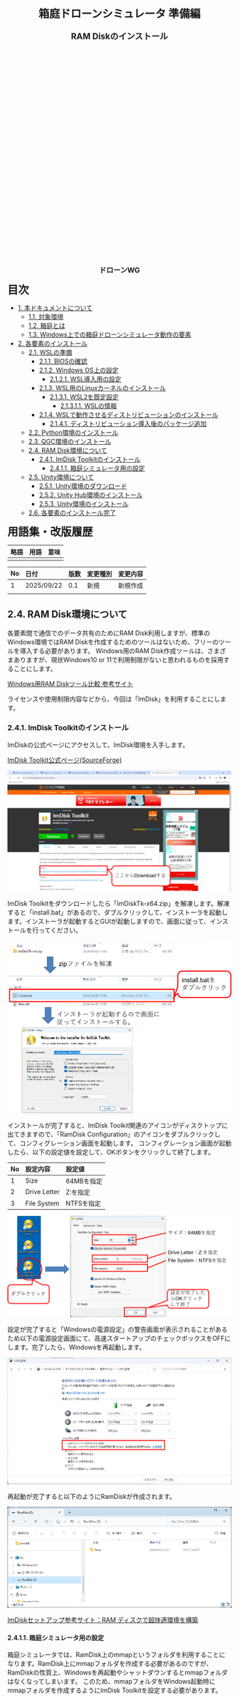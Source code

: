 <div class="box-title">
    <p>
    <div style="font-size:18pt;font-weight:bold;text-align:center;margin-top:150px"><span class="title">箱庭ドローンシミュレータ 準備編</span></div>
    </p>
    <p>
    <div style="font-size:14pt;font-weight:bold;text-align:center;margin-top:20px"><span class="sub-title">RAM Diskのインストール</span></div>
    </p>
    <p>
    <div style="font-size:12pt;font-weight:bold;text-align:center;margin-top:500px"><span class="author">ドローンWG</span></div>
    </p>
</div>

<!-- 改ページ -->
<div style="page-break-before:always"></div>

<div style="font-size:18pt;font-weight:bold;text-align:left;"><span class="contents">目次</span></div>

<!-- TOC -->

- [1. 本ドキュメントについて](#1-本ドキュメントについて)
  - [1.1. 対象環境](#11-対象環境)
  - [1.2. 箱庭とは](#12-箱庭とは)
  - [1.3. Windows上での箱庭ドローンシミュレータ動作の要素](#13-windows上での箱庭ドローンシミュレータ動作の要素)
- [2. 各要素のインストール](#2-各要素のインストール)
  - [2.1. WSLの準備](#21-wslの準備)
    - [2.1.1. BIOSの確認](#211-biosの確認)
    - [2.1.2. Windows OS上の設定](#212-windows-os上の設定)
      - [2.1.2.1. WSL導入用の設定](#2121-wsl導入用の設定)
    - [2.1.3. WSL用のLinuxカーネルのインストール](#213-wsl用のlinuxカーネルのインストール)
      - [2.1.3.1. WSL2を既定設定](#2131-wsl2を既定設定)
        - [2.1.3.1.1. WSLの情報](#21311-wslの情報)
    - [2.1.4. WSLで動作させるディストリビューションのインストール](#214-wslで動作させるディストリビューションのインストール)
      - [2.1.4.1. ディストリビューション導入後のパッケージ追加](#2141-ディストリビューション導入後のパッケージ追加)
  - [2.2. Python環境のインストール](#22-python環境のインストール)
  - [2.3. QGC環境のインストール](#23-qgc環境のインストール)
  - [2.4. RAM Disk環境について](#24-ram-disk環境について)
    - [2.4.1. ImDisk Toolkitのインストール](#241-imdisk-toolkitのインストール)
      - [2.4.1.1. 箱庭シミュレータ用の設定](#2411-箱庭シミュレータ用の設定)
  - [2.5. Unity環境について](#25-unity環境について)
    - [2.5.1. Unity環境のダウンロード](#251-unity環境のダウンロード)
    - [2.5.2. Unity Hub環境のインストール](#252-unity-hub環境のインストール)
    - [2.5.3. Unity環境のインストール](#253-unity環境のインストール)
  - [2.6. 各要素のインストール完了](#26-各要素のインストール完了)

<!-- /TOC -->


<!-- 改ページ -->
<div style="page-break-before:always"></div>


<div style="font-size:18pt;font-weight:bold;text-align:left;"><span class="contents">用語集・改版履歴</span></div>


|略語|用語|意味|
|:---|:---|:---|
||||


|No|日付|版数|変更種別|変更内容|
|:---|:---|:---|:---|:---|
|1|2025/09/22|0.1|新規|新規作成|
||||||

<!-- 改ページ -->
<div style="page-break-before:always"></div>

## 2.4. RAM Disk環境について

各要素間で通信でのデータ共有のためにRAM Disk利用しますが、標準のWindows環境ではRAM Diskを作成するためのツールはないため、フリーのツールを導入する必要があります。
Windows用のRAM Disk作成ツールは、さまざまありますが、現状Windows10 or 11で利用制限がないと思われるものを採用することにします。

[Windows用RAM Diskツール比較 参考サイト](https://ik4.es/ja/como-crear-un-disco-ram-en-windows-10-8-y-windows-7/)


ライセンスや使用制限内容などから、今回は「ImDisk」を利用することにします。

### 2.4.1. ImDisk Toolkitのインストール

ImDiskの公式ページにアクセスして、ImDisk環境を入手します。

[ImDisk Toolkit公式ページ(SourceForge)](https://sourceforge.net/projects/imdisk-toolkit/)

![ImDisk Toolkitの入手](./ramdisk/rd11.png)

ImDisk Toolkitをダウンロードしたら「ImDiskTk-x64.zip」を解凍します。解凍すると「install.bat」があるので、ダブルクリックして、インストーラを起動します。インストーラが起動するとGUIが起動しますので、画面に従って、インストールを行ってください。

![ImDisk Toolkitのインストール](./ramdisk/rd12.png)


インストールが完了すると、ImDisk Toolkit関連のアイコンがディスクトップに出てきますので、「RamDisk Configuration」のアイコンをダブルクリックして、コンフィグレーション画面を起動します。
コンフィグレーション画面が起動したら、以下の設定値を設定して、OKボタンをクリックして終了します。

|No|設定内容|設定値|
|:---|:---|:---|
|1|Size|64MBを指定|
|2|Drive Letter|Z:を指定|
|3|File System|NTFSを指定|

![RamDisk Configurationの設定内容](./ramdisk/rd13.png)


設定が完了すると「Windowsの電源設定」の警告画面が表示されることがあるため以下の電源設定画面にて、高速スタートアップのチェックボックスをOFFにします。完了したら、Windowsを再起動します。

![Windowsの電源設定](./ramdisk/rd14.png)


再起動が完了すると以下のようにRamDiskが作成されます。

![RamDisk設定完了](./ramdisk/rd15.png)

[ImDiskセットアップ参考サイト：RAM ディスクで超快適環境を構築](https://avalon-studio.work/blog/windows/ram-disk-configration/)

#### 2.4.1.1. 箱庭シミュレータ用の設定

箱庭シミュレータでは、RamDisk上のmmapというフォルダを利用することになります。RamDisk上にmmapフォルダを作成する必要があるのですが、RamDiskの性質上、Windowsを再起動やシャットダウンするとmmapフォルダはなくなってしまいます。
このため、mmapフォルダをWindows起動時にmmapフォルダを作成するようにImDisk Toolkitを設定する必要があります。

「mmap.bat」ファイルを作成します。mmap.batファイルの内容は以下のようになります。

```txt
z:
mkdir mmap
```

mmap.batファイルを作成したら、適当な場所に保存してください。保存ができたら、「RamDisk Configuration」をダブルクリックして起動します。

RamDisk Configurationの画面が起動したら、Advancedのタブをクリックします。Advancedの画面になったら、「Run after mounting」の部分に、先ほど作成したmmap.batを指定します。
完了したらOKボタンをクリックして終了します。

![mmapフォルダ作成用のバッチファイル指定](./ramdisk/rd16.png)